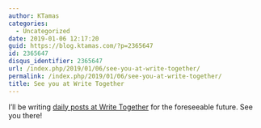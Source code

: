 ```yaml
---
author: KTamas
categories:
  - Uncategorized
date: 2019-01-06 12:17:20
guid: https://blog.ktamas.com/?p=2365647
id: 2365647
disqus_identifier: 2365647
url: /index.php/2019/01/06/see-you-at-write-together/
permalink: /index.php/2019/01/06/see-you-at-write-together/
title: See you at Write Together
---
```


I&#8217;ll be writing [daily posts at Write Together](https://writetogether.space/users/ktamas) for the foreseeable future. See you there!
